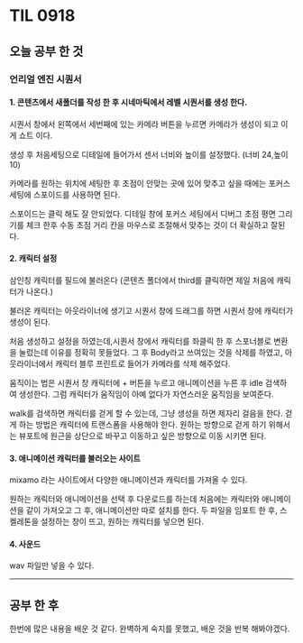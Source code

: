 # TIL 0918
## 오늘 공부 한 것
### 언리얼 엔진 시퀀서
#### 1. 콘텐츠에서 새폴더를 작성 한 후 시네마틱에서 레벨 시퀀서를 생성 한다.
시퀀서 창에서 왼쪽에서 세번째에 있는 카메라 버튼을 누르면 카메라가 생성이 되고 이게 쇼트 이다.

생성 후 처음세팅으로 디테일에 들어가서 센서 너비와 높이를 설정했다. (너비 24,높이 10)

카메라를 원하는 위치에 세팅한 후 초점이 안맞는 곳에 있어 맞추고 싶을 때에는 포커스 세팅에 스포이드를 사용하면 된다. 

스포이드는 클릭 해도 잘 안되었다. 디테일 창에 포커스 세팅에서 디버그 초점 평면 그리기를 체크 한후 수동 초점 거리 칸을 마우스로 조절해서 맞추는 것이 더 확실하고 잘된다.

#### 2. 캐릭터 설정
삼인칭 캐릭터를 필드에 불러온다 (콘텐츠 폴더에서 third를 클릭하면 제일 처음에 캐릭터가 나온다.)

불러온 캐릭터는 아웃라이너에 생기고 시퀀서 창에 드래그를 하면 시퀀서 창에 캐릭터가 생성이 된다.

처음 생성하고 설정을 하였는데,시퀀서 창에서 캐릭터를 좌클릭 한 후 스포너블로 변환을 눌렀는데 이유를 정확히 못들었다. 그 후 Body라고 쓰여있는 것을 삭제를 하였고, 아웃라이너에서 캐릭터 블루 프린트로 들어가 카메라를 삭제 해주었다.

움직이는 법은 시퀀서 창 캐릭터에 + 버튼을 누르고 애니메이션을 누른 후 idle 검색하여 생성한다. 그럼 캐릭터가 움직임이 아예 없다가 자연스러운 움직임을 보여준다.

walk를 검색하면 캐릭터를 걷게 할 수 있는데, 그냥 생성을 하면 제자리 걸음을 한다. 걷게 하는 방법은 캐릭터에 트랜스폼을 사용해야 한다. 원하는 방향으로 걷게 하기 위해서는 뷰포트에 원근을 상단으로 바꾸고 이동하고 싶은 방향으로 이동 시키면 된다.

#### 3. 애니메이션 캐릭터를 불러오는 사이트
mixamo 라는 사이트에서 다양한 애니메이션과 캐릭터를 가져올 수 있다.

원하는 캐릭터와 애니메이션을 선택 후 다운로드를 하는데 처음에는 캐릭터와 애니메이션을 같이 가져오고 그 후, 애니메이션만 따로 설치를 한다. 두 파일을 임포트 한 후, 스켈레톤을 설정하는 창이 뜨고, 원하는 캐릭터를 넣으면 된다.

#### 4. 사운드
wav 파일만 넣을 수 있다.

---
## 공부 한 후
한번에 많은 내용을 배운 것 같다. 완벽하게 숙지를 못했고, 배운 것을 반복 해봐야겠다.

